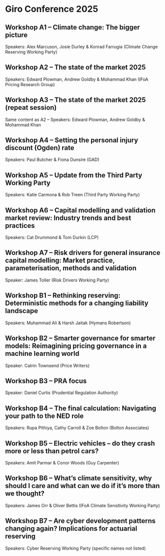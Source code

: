 # Giro Conference 2025


## Workshop A1 – Climate change: The bigger picture  
Speakers: Alex Marcuson, Josie Durley & Konrad Farrugia (Climate Change Reserving Working Party)

## Workshop A2 – The state of the market 2025  
Speakers: Edward Plowman, Andrew Goldby & Mohammad Khan (IFoA Pricing Research Group)

## Workshop A3 – The state of the market 2025 (repeat session)  
Same content as A2 – Speakers: Edward Plowman, Andrew Goldby & Mohammad Khan

## Workshop A4 – Setting the personal injury discount (Ogden) rate  
Speakers: Paul Butcher & Fiona Dunsire (GAD)

## Workshop A5 – Update from the Third Party Working Party  
Speakers: Katie Carmona & Rob Treen (Third Party Working Party)

## Workshop A6 – Capital modelling and validation market review: Industry trends and best practices  
Speakers: Cat Drummond & Tom Durkin (LCP)

## Workshop A7 – Risk drivers for general insurance capital modelling: Market practice, parameterisation, methods and validation  
Speaker: James Toller (Risk Drivers Working Party)

## Workshop B1 – Rethinking reserving: Deterministic methods for a changing liability landscape  
Speakers: Muhammad Ali & Harsh Jaitak (Hymans Robertson)

## Workshop B2 – Smarter governance for smarter models: Reimagining pricing governance in a machine learning world  
Speaker: Catrin Townsend (Price Writers)

## Workshop B3 – PRA focus  
Speaker: Daniel Curtis (Prudential Regulation Authority)

## Workshop B4 – The final calculation: Navigating your path to the NED role  
Speakers: Rupa Pithiya, Cathy Carroll & Zoe Bolton (Bolton Associates)

## Workshop B5 – Electric vehicles – do they crash more or less than petrol cars?  
Speakers: Amit Parmar & Conor Woods (Guy Carpenter)

## Workshop B6 – What’s climate sensitivity, why should I care and what can we do if it’s more than we thought?  
Speakers: James Orr & Oliver Bettis (IFoA Climate Sensitivity Working Party)

## Workshop B7 – Are cyber development patterns changing again? Implications for actuarial reserving  
Speakers: Cyber Reserving Working Party (specific names not listed)

